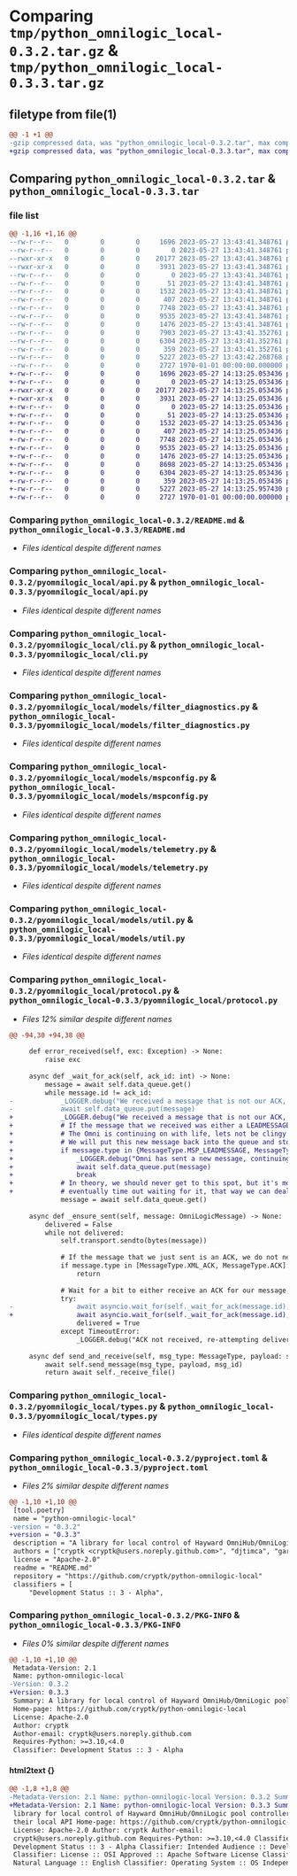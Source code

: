 # Comparing `tmp/python_omnilogic_local-0.3.2.tar.gz` & `tmp/python_omnilogic_local-0.3.3.tar.gz`

## filetype from file(1)

```diff
@@ -1 +1 @@
-gzip compressed data, was "python_omnilogic_local-0.3.2.tar", max compression
+gzip compressed data, was "python_omnilogic_local-0.3.3.tar", max compression
```

## Comparing `python_omnilogic_local-0.3.2.tar` & `python_omnilogic_local-0.3.3.tar`

### file list

```diff
@@ -1,16 +1,16 @@
--rw-r--r--   0        0        0     1696 2023-05-27 13:43:41.348761 python_omnilogic_local-0.3.2/README.md
--rw-r--r--   0        0        0        0 2023-05-27 13:43:41.348761 python_omnilogic_local-0.3.2/pyomnilogic_local/__init__.py
--rwxr-xr-x   0        0        0    20177 2023-05-27 13:43:41.348761 python_omnilogic_local-0.3.2/pyomnilogic_local/api.py
--rwxr-xr-x   0        0        0     3931 2023-05-27 13:43:41.348761 python_omnilogic_local-0.3.2/pyomnilogic_local/cli.py
--rw-r--r--   0        0        0        0 2023-05-27 13:43:41.348761 python_omnilogic_local-0.3.2/pyomnilogic_local/models/__init__.py
--rw-r--r--   0        0        0       51 2023-05-27 13:43:41.348761 python_omnilogic_local-0.3.2/pyomnilogic_local/models/const.py
--rw-r--r--   0        0        0     1532 2023-05-27 13:43:41.348761 python_omnilogic_local-0.3.2/pyomnilogic_local/models/filter_diagnostics.py
--rw-r--r--   0        0        0      407 2023-05-27 13:43:41.348761 python_omnilogic_local-0.3.2/pyomnilogic_local/models/leadmessage.py
--rw-r--r--   0        0        0     7748 2023-05-27 13:43:41.348761 python_omnilogic_local-0.3.2/pyomnilogic_local/models/mspconfig.py
--rw-r--r--   0        0        0     9535 2023-05-27 13:43:41.348761 python_omnilogic_local-0.3.2/pyomnilogic_local/models/telemetry.py
--rw-r--r--   0        0        0     1476 2023-05-27 13:43:41.348761 python_omnilogic_local-0.3.2/pyomnilogic_local/models/util.py
--rw-r--r--   0        0        0     7903 2023-05-27 13:43:41.352761 python_omnilogic_local-0.3.2/pyomnilogic_local/protocol.py
--rw-r--r--   0        0        0     6304 2023-05-27 13:43:41.352761 python_omnilogic_local-0.3.2/pyomnilogic_local/types.py
--rw-r--r--   0        0        0      359 2023-05-27 13:43:41.352761 python_omnilogic_local-0.3.2/pyomnilogic_local/util.py
--rw-r--r--   0        0        0     5227 2023-05-27 13:43:42.268768 python_omnilogic_local-0.3.2/pyproject.toml
--rw-r--r--   0        0        0     2727 1970-01-01 00:00:00.000000 python_omnilogic_local-0.3.2/PKG-INFO
+-rw-r--r--   0        0        0     1696 2023-05-27 14:13:25.053436 python_omnilogic_local-0.3.3/README.md
+-rw-r--r--   0        0        0        0 2023-05-27 14:13:25.053436 python_omnilogic_local-0.3.3/pyomnilogic_local/__init__.py
+-rwxr-xr-x   0        0        0    20177 2023-05-27 14:13:25.053436 python_omnilogic_local-0.3.3/pyomnilogic_local/api.py
+-rwxr-xr-x   0        0        0     3931 2023-05-27 14:13:25.053436 python_omnilogic_local-0.3.3/pyomnilogic_local/cli.py
+-rw-r--r--   0        0        0        0 2023-05-27 14:13:25.053436 python_omnilogic_local-0.3.3/pyomnilogic_local/models/__init__.py
+-rw-r--r--   0        0        0       51 2023-05-27 14:13:25.053436 python_omnilogic_local-0.3.3/pyomnilogic_local/models/const.py
+-rw-r--r--   0        0        0     1532 2023-05-27 14:13:25.053436 python_omnilogic_local-0.3.3/pyomnilogic_local/models/filter_diagnostics.py
+-rw-r--r--   0        0        0      407 2023-05-27 14:13:25.053436 python_omnilogic_local-0.3.3/pyomnilogic_local/models/leadmessage.py
+-rw-r--r--   0        0        0     7748 2023-05-27 14:13:25.053436 python_omnilogic_local-0.3.3/pyomnilogic_local/models/mspconfig.py
+-rw-r--r--   0        0        0     9535 2023-05-27 14:13:25.053436 python_omnilogic_local-0.3.3/pyomnilogic_local/models/telemetry.py
+-rw-r--r--   0        0        0     1476 2023-05-27 14:13:25.053436 python_omnilogic_local-0.3.3/pyomnilogic_local/models/util.py
+-rw-r--r--   0        0        0     8698 2023-05-27 14:13:25.053436 python_omnilogic_local-0.3.3/pyomnilogic_local/protocol.py
+-rw-r--r--   0        0        0     6304 2023-05-27 14:13:25.053436 python_omnilogic_local-0.3.3/pyomnilogic_local/types.py
+-rw-r--r--   0        0        0      359 2023-05-27 14:13:25.053436 python_omnilogic_local-0.3.3/pyomnilogic_local/util.py
+-rw-r--r--   0        0        0     5227 2023-05-27 14:13:25.957430 python_omnilogic_local-0.3.3/pyproject.toml
+-rw-r--r--   0        0        0     2727 1970-01-01 00:00:00.000000 python_omnilogic_local-0.3.3/PKG-INFO
```

### Comparing `python_omnilogic_local-0.3.2/README.md` & `python_omnilogic_local-0.3.3/README.md`

 * *Files identical despite different names*

### Comparing `python_omnilogic_local-0.3.2/pyomnilogic_local/api.py` & `python_omnilogic_local-0.3.3/pyomnilogic_local/api.py`

 * *Files identical despite different names*

### Comparing `python_omnilogic_local-0.3.2/pyomnilogic_local/cli.py` & `python_omnilogic_local-0.3.3/pyomnilogic_local/cli.py`

 * *Files identical despite different names*

### Comparing `python_omnilogic_local-0.3.2/pyomnilogic_local/models/filter_diagnostics.py` & `python_omnilogic_local-0.3.3/pyomnilogic_local/models/filter_diagnostics.py`

 * *Files identical despite different names*

### Comparing `python_omnilogic_local-0.3.2/pyomnilogic_local/models/mspconfig.py` & `python_omnilogic_local-0.3.3/pyomnilogic_local/models/mspconfig.py`

 * *Files identical despite different names*

### Comparing `python_omnilogic_local-0.3.2/pyomnilogic_local/models/telemetry.py` & `python_omnilogic_local-0.3.3/pyomnilogic_local/models/telemetry.py`

 * *Files identical despite different names*

### Comparing `python_omnilogic_local-0.3.2/pyomnilogic_local/models/util.py` & `python_omnilogic_local-0.3.3/pyomnilogic_local/models/util.py`

 * *Files identical despite different names*

### Comparing `python_omnilogic_local-0.3.2/pyomnilogic_local/protocol.py` & `python_omnilogic_local-0.3.3/pyomnilogic_local/protocol.py`

 * *Files 12% similar despite different names*

```diff
@@ -94,30 +94,38 @@
 
     def error_received(self, exc: Exception) -> None:
         raise exc
 
     async def _wait_for_ack(self, ack_id: int) -> None:
         message = await self.data_queue.get()
         while message.id != ack_id:
-            _LOGGER.debug("We received a message that is not our ACK, lets put it back")
-            await self.data_queue.put(message)
+            _LOGGER.debug("We received a message that is not our ACK, it appears the ACK was dropped")
+            # If the message that we received was either a LEADMESSAGE or a BLOCK MESSAGE, lets put it back and return,
+            # The Omni is continuing on with life, lets not be clingy for an ACK that was dropped and will never come
+            # We will put this new message back into the queue and stop waiting for our ACK
+            if message.type in {MessageType.MSP_LEADMESSAGE, MessageType.MSP_BLOCKMESSAGE}:
+                _LOGGER.debug("Omni has sent a new message, continuing on with the communication")
+                await self.data_queue.put(message)
+                break
+            # In theory, we should never get to this spot, but it's mostly here to cause the code to wait forever so that asyncio will
+            # eventually time out waiting for it, that way we can deal with the dropped packets
             message = await self.data_queue.get()
 
     async def _ensure_sent(self, message: OmniLogicMessage) -> None:
         delivered = False
         while not delivered:
             self.transport.sendto(bytes(message))
 
             # If the message that we just sent is an ACK, we do not need to wait to receive an ACK, we are done
             if message.type in [MessageType.XML_ACK, MessageType.ACK]:
                 return
 
             # Wait for a bit to either receive an ACK for our message, otherwise, we retry delivery
             try:
-                await asyncio.wait_for(self._wait_for_ack(message.id), 1)
+                await asyncio.wait_for(self._wait_for_ack(message.id), 0.25)
                 delivered = True
             except TimeoutError:
                 _LOGGER.debug("ACK not received, re-attempting delivery")
 
     async def send_and_receive(self, msg_type: MessageType, payload: str | None, msg_id: int | None = None) -> str:
         await self.send_message(msg_type, payload, msg_id)
         return await self._receive_file()
```

### Comparing `python_omnilogic_local-0.3.2/pyomnilogic_local/types.py` & `python_omnilogic_local-0.3.3/pyomnilogic_local/types.py`

 * *Files identical despite different names*

### Comparing `python_omnilogic_local-0.3.2/pyproject.toml` & `python_omnilogic_local-0.3.3/pyproject.toml`

 * *Files 2% similar despite different names*

```diff
@@ -1,10 +1,10 @@
 [tool.poetry]
 name = "python-omnilogic-local"
-version = "0.3.2"
+version = "0.3.3"
 description = "A library for local control of Hayward OmniHub/OmniLogic pool controllers using their local API"
 authors = ["cryptk <cryptk@users.noreply.github.com>", "djtimca", "garionphx"]
 license = "Apache-2.0"
 readme = "README.md"
 repository = "https://github.com/cryptk/python-omnilogic-local"
 classifiers = [
     "Development Status :: 3 - Alpha",
```

### Comparing `python_omnilogic_local-0.3.2/PKG-INFO` & `python_omnilogic_local-0.3.3/PKG-INFO`

 * *Files 0% similar despite different names*

```diff
@@ -1,10 +1,10 @@
 Metadata-Version: 2.1
 Name: python-omnilogic-local
-Version: 0.3.2
+Version: 0.3.3
 Summary: A library for local control of Hayward OmniHub/OmniLogic pool controllers using their local API
 Home-page: https://github.com/cryptk/python-omnilogic-local
 License: Apache-2.0
 Author: cryptk
 Author-email: cryptk@users.noreply.github.com
 Requires-Python: >=3.10,<4.0
 Classifier: Development Status :: 3 - Alpha
```

#### html2text {}

```diff
@@ -1,8 +1,8 @@
-Metadata-Version: 2.1 Name: python-omnilogic-local Version: 0.3.2 Summary: A
+Metadata-Version: 2.1 Name: python-omnilogic-local Version: 0.3.3 Summary: A
 library for local control of Hayward OmniHub/OmniLogic pool controllers using
 their local API Home-page: https://github.com/cryptk/python-omnilogic-local
 License: Apache-2.0 Author: cryptk Author-email:
 cryptk@users.noreply.github.com Requires-Python: >=3.10,<4.0 Classifier:
 Development Status :: 3 - Alpha Classifier: Intended Audience :: Developers
 Classifier: License :: OSI Approved :: Apache Software License Classifier:
 Natural Language :: English Classifier: Operating System :: OS Independent
```

